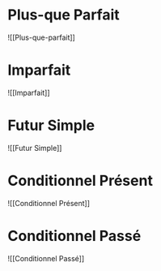 # Plus-que Parfait
![[Plus-que-parfait]]
# Imparfait
![[Imparfait]]
# Futur Simple
![[Futur Simple]]
# Conditionnel Présent
![[Conditionnel Présent]]
# Conditionnel Passé
![[Conditionnel Passé]]
